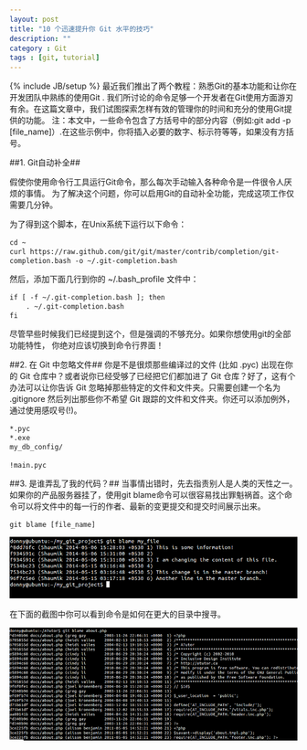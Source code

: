 ```yaml
---
layout: post
title: "10 个迅速提升你 Git 水平的技巧"
description: ""
category : Git
tags : [git, tutorial]
---
```

{% include JB/setup %}
最近我们推出了两个教程：熟悉Git的基本功能和让你在开发团队中熟练的使用Git . 我们所讨论的命令足够一个开发者在Git使用方面游刃有余。在这篇文章中，我们试图探索怎样有效的管理你的时间和充分的使用Git提供的功能。
注：本文中，一些命令包含了方括号中的部分内容（例如:git add -p [file_name]）.在这些示例中，你将插入必要的数字、标示符等等，如果没有方括号。

##1. Git自动补全##

假使你使用命令行工具运行Git命令，那么每次手动输入各种命令是一件很令人厌烦的事情。
为了解决这个问题，你可以启用Git的自动补全功能，完成这项工作仅需要几分钟。

为了得到这个脚本，在Unix系统下运行以下命令：

    cd ~
    curl https://raw.github.com/git/git/master/contrib/completion/git-completion.bash -o ~/.git-completion.bash

然后，添加下面几行到你的 ~/.bash_profile 文件中：

    if [ -f ~/.git-completion.bash ]; then
        . ~/.git-completion.bash
    fi

尽管早些时候我们已经提到这个，但是强调的不够充分。如果你想使用git的全部功能特性，
你绝对应该切换到命令行界面！

##2. 在 Git 中忽略文件##
你是不是很烦那些编译过的文件 (比如 .pyc) 出现在你的 Git 仓库中？或者说你已经受够了已经把它们都加进了 Git 仓库？好了，这有个办法可以让你告诉 Git 忽略掉那些特定的文件和文件夹。只需要创建一个名为 .gitignore 然后列出那些你不希望 Git 跟踪的文件和文件夹。你还可以添加例外，通过使用感叹号(!)。

    *.pyc
    *.exe
    my_db_config/

    !main.pyc

##3. 是谁弄乱了我的代码？##
当事情出错时，先去指责别人是人类的天性之一。如果你的产品服务器挂了，使用git blame命令可以很容易找出罪魁祸首。这个命令可以将文件中的每一行的作者、最新的变更提交和提交时间展示出来。

    git blame [file_name]

![github](/assets/images/18065443_yNLG.png)

在下面的截图中你可以看到命令是如何在更大的目录中搜寻。

![github](/assets/images/18065444_oGZ6.png)